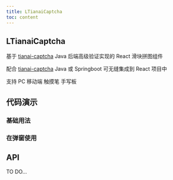 ```yaml
---
title: LTianaiCaptcha
toc: content
---
```


## LTianaiCaptcha

基于 [tianai-captcha](https://gitee.com/dromara/tianai-captcha) Java 后端高级验证实现的 React 滑块拼图组件

配合 [tianai-captcha](https://gitee.com/dromara/tianai-captcha) Java 或 Springboot 可无缝集成到 React 项目中

支持 PC 移动端 触摸笔 手写板

## 代码演示

### 基础用法

<code src="./demos/demo2.tsx" ></code>

### 在弹窗使用

<code src="./demos/Demo1.tsx" ></code>

## API

TO DO...
